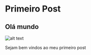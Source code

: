 # Primeiro Post

## Olá mundo

![alt text](./assets/blog/images/img01.png)

Sejam bem vindos ao meu primeiro post